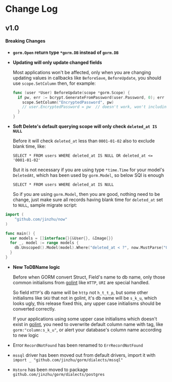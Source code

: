 # Change Log

## v1.0

#### Breaking Changes

* **`gorm.Open` return type `*gorm.DB` instead of `gorm.DB`**

* **Updating will only update changed fields**

  Most applications won't be affected, only when you are changing updating values in callbacks like `BeforeSave`, `BeforeUpdate`, you should use `scope.SetColumn` then, for example:

  ```go
  func (user *User) BeforeUpdate(scope *gorm.Scope) {
    if pw, err := bcrypt.GenerateFromPassword(user.Password, 0); err == nil {
      scope.SetColumn("EncryptedPassword", pw)
      // user.EncryptedPassword = pw  // doesn't work, won't including EncryptedPassword field when updating
    }
  }
  ```

* **Soft Delete's default querying scope will only check `deleted_at IS NULL`**

  Before it will check `deleted_at` less than `0001-01-02` also to exclude blank time, like:

  `SELECT * FROM users WHERE deleted_at IS NULL OR deleted_at <= '0001-01-02'`

  But it is not necessary if you are using type `*time.Time` for your model's `DeletedAt`, which has been used by `gorm.Model`, so below SQl is enough

  `SELECT * FROM users WHERE deleted_at IS NULL`

  So if you are using `gorm.Model`, then you are good, nothing need to be change, just make sure all records having blank time for `deleted_at` set to `NULL`, sample migrate script:

```go
import (
    "github.com/jinzhu/now"
)

func main() {
  var models = []interface{}{&User{}, &Image{}}
  for _, model := range models {
    db.Unscoped().Model(model).Where("deleted_at < ?", now.MustParse("0001-01-02")).Update("deleted_at", gorm.Expr("NULL"))
  }
}
```

* **New ToDBName logic**

  Before when GORM convert Struct, Field's name to db name, only those common initialisms from [golint](https://github.com/golang/lint/blob/master/lint.go#L702) like `HTTP`, `URI` are special handled.

  So field `HTTP`'s db name will be `http` not `h_t_t_p`, but some other initialisms like `SKU` that not in golint, it's db name will be `s_k_u`, which looks ugly, this release fixed this, any upper case initialisms should be converted correctly.

  If your applications using some upper case initialisms which doesn't exist in [golint](https://github.com/golang/lint/blob/master/lint.go#L702), you need to overwrite default column name with tag, like `gorm:"column:s_k_u"`, or alert your database's column name according to new logic

* Error `RecordNotFound` has been renamed to `ErrRecordNotFound`

* `mssql` driver has been moved out from default drivers, import it with `import _ "github.com/jinzhu/gorm/dialects/mssql"`

* `Hstore` has been moved to package `github.com/jinzhu/gorm/dialects/postgres`
